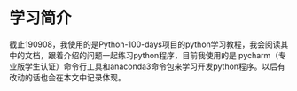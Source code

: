 # 学习简介

截止190908，我使用的是Python-100-days项目的python学习教程，我会阅读其中的文档，跟着介绍的问题一起练习python程序，目前我使用的是
pycharm（专业版学生认证）命令行工具和anaconda3命令包来学习开发python程序。以后有改动的话也会在本文中记录体现。
